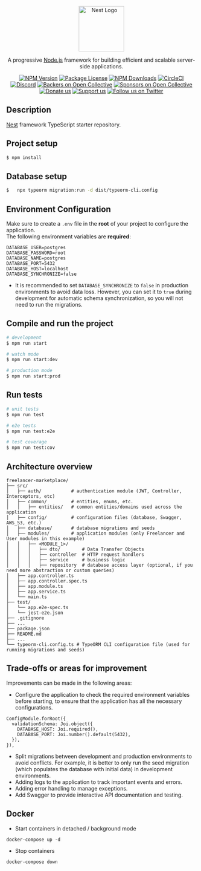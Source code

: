<p align="center">
  <a href="http://nestjs.com/" target="blank"><img src="https://nestjs.com/img/logo-small.svg" width="120" alt="Nest Logo" /></a>
</p>

[circleci-image]: https://img.shields.io/circleci/build/github/nestjs/nest/master?token=abc123def456
[circleci-url]: https://circleci.com/gh/nestjs/nest

  <p align="center">A progressive <a href="http://nodejs.org" target="_blank">Node.js</a> framework for building efficient and scalable server-side applications.</p>
    <p align="center">
<a href="https://www.npmjs.com/~nestjscore" target="_blank"><img src="https://img.shields.io/npm/v/@nestjs/core.svg" alt="NPM Version" /></a>
<a href="https://www.npmjs.com/~nestjscore" target="_blank"><img src="https://img.shields.io/npm/l/@nestjs/core.svg" alt="Package License" /></a>
<a href="https://www.npmjs.com/~nestjscore" target="_blank"><img src="https://img.shields.io/npm/dm/@nestjs/common.svg" alt="NPM Downloads" /></a>
<a href="https://circleci.com/gh/nestjs/nest" target="_blank"><img src="https://img.shields.io/circleci/build/github/nestjs/nest/master" alt="CircleCI" /></a>
<a href="https://discord.gg/G7Qnnhy" target="_blank"><img src="https://img.shields.io/badge/discord-online-brightgreen.svg" alt="Discord"/></a>
<a href="https://opencollective.com/nest#backer" target="_blank"><img src="https://opencollective.com/nest/backers/badge.svg" alt="Backers on Open Collective" /></a>
<a href="https://opencollective.com/nest#sponsor" target="_blank"><img src="https://opencollective.com/nest/sponsors/badge.svg" alt="Sponsors on Open Collective" /></a>
  <a href="https://paypal.me/kamilmysliwiec" target="_blank"><img src="https://img.shields.io/badge/Donate-PayPal-ff3f59.svg" alt="Donate us"/></a>
    <a href="https://opencollective.com/nest#sponsor"  target="_blank"><img src="https://img.shields.io/badge/Support%20us-Open%20Collective-41B883.svg" alt="Support us"></a>
  <a href="https://twitter.com/nestframework" target="_blank"><img src="https://img.shields.io/twitter/follow/nestframework.svg?style=social&label=Follow" alt="Follow us on Twitter"></a>
</p>
  <!--[![Backers on Open Collective](https://opencollective.com/nest/backers/badge.svg)](https://opencollective.com/nest#backer)
  [![Sponsors on Open Collective](https://opencollective.com/nest/sponsors/badge.svg)](https://opencollective.com/nest#sponsor)-->

## Description

[Nest](https://github.com/nestjs/nest) framework TypeScript starter repository.

## Project setup

```bash
$ npm install
```

## Database setup 

```bash
$   npx typeorm migration:run -d dist/typeorm-cli.config
```

## Environment Configuration

Make sure to create a `.env` file in the **root** of your project to configure the application.  
The following environment variables are **required**:

```
DATABASE_USER=postgres
DATABASE_PASSWORD=root
DATABASE_NAME=postgres
DATABASE_PORT=5432
DATABASE_HOST=localhost
DATABASE_SYNCHRONIZE=false
```

* It is recommended to set `DATABASE_SYNCHRONIZE` to `false` in production environments to avoid data loss. However, you can set it to `true` during development for automatic schema synchronization, so you will not need to run the migrations.

## Compile and run the project

```bash
# development
$ npm run start

# watch mode
$ npm run start:dev

# production mode
$ npm run start:prod
```

## Run tests

```bash
# unit tests
$ npm run test

# e2e tests
$ npm run test:e2e

# test coverage
$ npm run test:cov
```


## Architecture overview

```
freelancer-marketplace/
├── src/
│   ├── auth/           # authentication module (JWT, Controller, Interceptors, etc)
│   ├── common/         # entities, enums, etc.
│   │   ├── entities/   # common entities/domains used across the application
│   ├── config/         # configuration files (database, Swagger, AWS_S3, etc.)
│   ├── database/       # database migrations and seeds
│   ├── modules/        # application modules (only Freelancer and User modules in this example)
│   │   ├── <MODULE_1>/
│   │   │   ├── dto/        # Data Transfer Objects
│   │   │   ├── controller  # HTTP request handlers
│   │   │   ├── service     # business logic
│   │   │   ├── repository  # database access layer (optional, if you need more abstraction or custom queries)
│   ├── app.controller.ts
│   ├── app.controller.spec.ts
│   ├── app.module.ts
│   ├── app.service.ts
│   └── main.ts
├── test/
│   └── app.e2e-spec.ts
│   └── jest-e2e.json
├── .gitignore
├── ...
├── package.json
├── README.md
├── ...
└── typeorm-cli.config.ts # TypeORM CLI configuration file (used for running migrations and seeds)

```



## Trade-offs or areas for improvement

Improvements can be made in the following areas:

- Configure the application to check the required environment variables before starting, to ensure that the application has all the necessary configurations.
```
ConfigModule.forRoot({
  validationSchema: Joi.object({
    DATABASE_HOST: Joi.required(),
    DATABASE_PORT: Joi.number().default(5432),
  }),
}),
```
- Split migrations between development and production environments to avoid conflicts. For example, it is better to only run the seed migration (which populates the database with initial data) in development environments.
- Adding logs to the application to track important events and errors.
- Adding error handling to manage exceptions.
- Add Swagger to provide interactive API documentation and testing.

## Docker

* Start containers in detached / background mode
```
docker-compose up -d
```

* Stop containers
```
docker-compose down
```